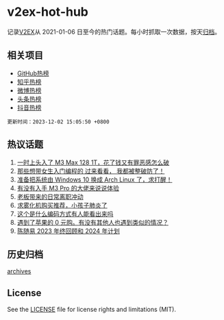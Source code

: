 # v2ex-hot-hub

 记录[V2EX](https://www.v2ex.com/)从 2021-01-06 日至今的热门话题。每小时抓取一次数据，按天[归档](archives)。
 
 ## 相关项目

- [GitHub热榜](https://github.com/lonnyzhang423/github-hot-hub)
- [知乎热榜](https://github.com/lonnyzhang423/zhihu-hot-hub)
- [微博热榜](https://github.com/lonnyzhang423/weibo-hot-hub)
- [头条热榜](https://github.com/lonnyzhang423/toutiao-hot-hub)
- [抖音热榜](https://github.com/lonnyzhang423/douyin-hot-hub)


 `更新时间：2023-12-02 15:05:50 +0800`

## 热议话题

1. [一时上头入了 M3 Max 128 1T，花了钱又有罪恶感怎么破](https://www.v2ex.com/t/996984)
1. [那些想带女生入门编程的 过来看看， 我都被整破防了！](https://www.v2ex.com/t/996932)
1. [准备把系统由 Windows 10 换成 Arch Linux 了，求打醒！](https://www.v2ex.com/t/996987)
1. [有没有入手 M3 Pro 的大佬来说说体验](https://www.v2ex.com/t/996915)
1. [老板带来的日常离职冲动](https://www.v2ex.com/t/997026)
1. [求雾化机购买推荐，小孩子肺炎了](https://www.v2ex.com/t/996982)
1. [这个是什么编码方式有人能看出来吗](https://www.v2ex.com/t/996920)
1. [遇到了苹果的 0 元购。有没有其他人也遇到类似的情况？](https://www.v2ex.com/t/996870)
1. [陈随易 2023 年终回顾和 2024 年计划](https://www.v2ex.com/t/996949)

## 历史归档

[archives](archives)

## License

See the [LICENSE](LICENSE) file for license rights and limitations (MIT).
